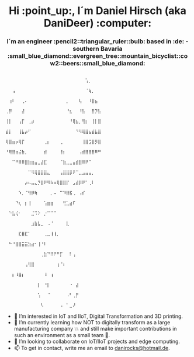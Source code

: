 <h1 align="center"> Hi :point_up:, I´m Daniel Hirsch (aka DaniDeer) :computer: </h1>
<h3 align="center"> I´m an engineer :pencil2::triangular_ruler::bulb: based in  :de: - southern Bavaria :small_blue_diamond::evergreen_tree::mountain_bicyclist::cow2::beers::small_blue_diamond: </h3>



                                           ⠀⠀⠀⠀⠀⠀⠀⠀⠀⠀⠀⠀⠀⠀⠀⠀⠀⠀⠀⠀⠀⠀⠀⠀⠀⢡⡀⠀⠀⠀                                                      
                                           ⠀⠀⢠⠀⠀⠀⠀⠀⠀⠀⠀⠀⠀⠀⠀⠀⠀⠀⠀⠀⠀⠀⠀⠀⠀⠈⢷⡀⠀⠀                                                      
                                           ⠀⢰⠇⠀⠀⢀⠄⠀⠀⠀⠀⠀⠀⠀⠀⠀⠀⠀⠀⡀⠀⠀⠀⢧⠀⠀⠸⣿⣦⠀                                                     
                                           ⢀⡿⠀⠀⠀⣼⠀⠀⠀⠀⠀⠀⠀⠀⠀⠀⠀⠀⠀⠘⣆⠀⠀⠸⣧⠀⠀⣿⡹⣧                                                     
                                           ⢸⡇⠀⠀⢠⡏⠀⢀⡴⠀⠀⠀⠀⠀⠀⠀⠀⠀⠀⠀⠘⢿⣦⡀⢻⡆⠀⢸⡇⣿                                                    
                                           ⣾⡇⠀⠀⢸⣧⡴⠋⠀⠀⠀⠀⠀⠀⠀⠀⠀⠀⠀⠀⠀⠀⠙⠻⢿⣿⣦⣾⣧⣿                                                    
                                           ⢿⣿⣶⡶⢿⡏⠀⠀⠀⠀⠀⠀⢀⡆⠀⠀⠀⢀⠀⠀⠀⠀⠀⠀⢸⣿⣩⣿⡻⣿                                                    
                                           ⠘⢿⣿⣶⣬⣷⡀⠀⠀⠀⠀⠀⣾⠀⠀⠀⠀⢸⡆⠀⠀⠀⠀⢠⣾⣿⣿⣿⠿⠛                                                    
                                           ⠀⠀⠉⠛⠿⠿⣿⣷⣶⣤⣀⣼⣏⠀⠀⠀⠀⠈⣷⣀⣀⣤⣾⣿⠿⠟⠉⠀⠀⠀                                                   
                                           ⠀⠀⠀⠀⠀⠀⠀⠉⠻⢿⣿⣿⣿⣄⠀⠀⠀⢠⣿⣿⡿⠟⠉⣀⣠⣤⣤⡀⠀⠀                                                    
                                           ⠀⠀⠀⠀⠀⠀⡴⠦⣤⣄⡙⣿⠟⠻⠷⠶⢿⣿⣿⡏⠀⣠⣾⡿⠟⠁⢀⠇⠀⠀                                                   
                                      ⠀⠀     ⠀⠀⠀⠀⠱⡀⠈⢻⡿⢷⠀⠀⠀⠀⡀⠤⠀⠉⠹⣿⣯⢀⠀⢠⡎⠀⠀⠀                                                    
                                      ⠀⠀⠀⠀     ⠀⠀⠀⠙⢆⠀⡆⢸⠀⠀⠀⠀⢡⣶⣶⠀⠀⠀⢛⣁⣴⠏⠀⠀⠀⠀                                                     
                                      ⠀⠀⠀⠀⠀⠀⠀⠀     ⠀⠑⣧⢮⠂⠀⠀⠀⣈⠩⠕⠀⡐⠉⠉⠉⠀⠀⠀⠀⠀⠀                                                     
                                      ⠀     ⠀⠀⠀⠀⠀⠀⠀⠀⣰⣷⣧⣀⠀⠠⠈⠀⠀⠀⠀⣇⠀⠀⠀⠀⠀⠀⠀⠀⠀                                                     
                                      ⠀⠀⠀⠀⠀     ⠀⠀⠀⠀⣏⣿⣏⠁⠀⠀⠀⠀⢀⣀⢸⢸⡀⠀⠀⠀⠀⠀⠀⠀⠀                                                     
                                      ⠀⠀⠀⠀⠀⠀⠀⠀⠀     ⠀⠓⠘⣿⣿⣭⣭⣳⣴⠂⢸⠘⠇⠀⠀⠀⠀⠀⠀⠀⠀                                                    
                                           ⠀⠀⠀⠀⠀⠀⠀⠀⠀⠀⠀⢀⣷⠙⠿⠟⠛⡏⠀⠀⠇⢠⠀⠀⠀⠀⠀⠀⠀⠀                                                     
                                 ⠀⠀⠀⠀          ⠀⠀⠀⠀⠀⠀⢠⢻⣿⠀⠀⠀⠀⠀⠀⠀⢰⠈⠆⠀⠀⠀⠀⠀⠀⠀                                                      
                                      ⠀⠀⠀⠀⠀⠀⠀⠀     ⠀⠀⡆⠸⣿⡆⠀⠀⠀⠀⠀⠀⠸⠀⢰⠀⠀⠀⠀⠀⠀⠀                                                      
                                           ⠀⠀⠀⠀⠀⠀⠀⠀⠀⠀⡇⠀⠘⡇⠀⠀⠀⠀⠀⠀⠐⠀⣼⠀⠀⠀⠀⠀⠀⠀                                                      
                                           ⠀⠀⠀⠀⠀⠀⠀⠀⠀⠀⢡⠀⠀⠈⠀⠀⠀⠀⠀⠠⠃⢀⡟⠀⠀⠀⠀⠀⠀⠀                                                      
                                           ⠀⠀⠀⠀⠀⠀⠀⠀⠀⠀⠀⠣⠀⠀⠀⠀⠀⠠⠀⠁⣀⠜⠀⠀⠀⠀⠀⠀⠀⠀                                                      


- 👀 I’m interested in IoT and IIoT, Digital Transformation and 3D printing.
- 🌱 I’m currently learning how NOT to digitally transform as a large manufacturing company :collision: and still make important contributions in such an environment as a small team :rocket:.
- 💞️ I’m looking to collaborate on IoT/IIoT projects and edge computing.
- 📫 To get in contact, write me an email to danirocks@hotmail.de.

<!---
DaniDeer/DaniDeer is a ✨ special ✨ repository because its `README.md` (this file) appears on your GitHub profile.
You can click the Preview link to take a look at your changes.
--->
